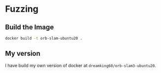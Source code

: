 # Fuzzing
## Build the Image
```bash
docker build -t orb-slam-ubuntu20 .
```

## My version
I have build my own version of docker at `dreamking60/orb-slam3-ubuntu20`.
